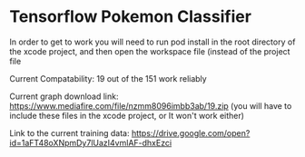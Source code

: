 # Tensorflow Pokemon Classifier
In order to get to work you will need to run pod install in the root directory of the xcode project, and then open the workspace file (instead of the project file

Current Compatability: 19 out of the 151 work reliably

Current graph download link: https://www.mediafire.com/file/nzmm8096imbb3ab/19.zip 
(you will have to include these files in the xcode project, or It won't work either)

Link to the current training data: https://drive.google.com/open?id=1aFT48oXNpmDy7lUazI4vmlAF-dhxEzci
